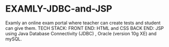 # EXAMLY-JDBC-and-JSP
Examly an online exam portal where teacher can create tests and student can give them.
TECH STACK: 
FRONT END: HTML and CSS
BACK END: JSP using Java Database Connectivity (JDBC) , Oracle (version 10g XE) and mySQL.
